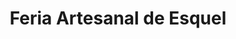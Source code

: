 ---
title: "Feria Artesanal de Esquel"
url: /esquel/feria-artesanal-de-esquel/
shop: centro comercial
---